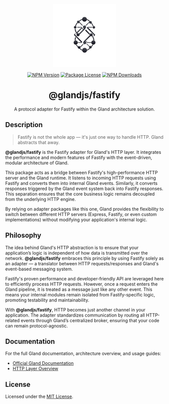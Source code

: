 <p align="center">
  <a href="#" target="blank"><img src="https://github.com/glandjs/gland/blob/main/docs/Logo.png" width="200" alt="Gland Logo" /></a>
</p>

<p align="center">
  <a href="https://npmjs.com/package/@glandjs/fastify" target="_blank"><img src="https://img.shields.io/npm/v/@glandjs/fastify.svg" alt="NPM Version" /></a>
  <a href="https://npmjs.com/package/@glandjs/fastify" target="_blank"><img src="https://img.shields.io/npm/l/@glandjs/fastify.svg" alt="Package License" /></a>
  <a href="https://npmjs.com/package/@glandjs/fastify" target="_blank"><img src="https://img.shields.io/npm/dm/@glandjs/fastify.svg" alt="NPM Downloads" /></a>
</p>

<h1 align="center">@glandjs/fastify</h1>

<p align="center">A protocol adapter for Fastify within the Gland architecture solution.</p>

## Description

> Fastify is not the whole app — it's just one way to handle HTTP. Gland abstracts that away.

**@glandjs/fastify** is the Fastify adapter for Gland's HTTP layer. It integrates the performance and modern features of Fastify with the event-driven, modular architecture of Gland.

This package acts as a bridge between Fastify's high-performance HTTP server and the Gland runtime. It listens to incoming HTTP requests using Fastify and converts them into internal Gland events. Similarly, it converts responses triggered by the Gland event system back into Fastify responses. This separation ensures that the core business logic remains decoupled from the underlying HTTP engine.

By relying on adapter packages like this one, Gland provides the flexibility to switch between different HTTP servers (Express, Fastify, or even custom implementations) without modifying your application's internal logic.

## Philosophy

The idea behind Gland's HTTP abstraction is to ensure that your application’s logic is independent of how data is transmitted over the network. **@glandjs/fastify** embraces this principle by using Fastify solely as an adapter — a translator between HTTP requests/responses and Gland's event-based messaging system.

Fastify's proven performance and developer-friendly API are leveraged here to efficiently process HTTP requests. However, once a request enters the Gland pipeline, it is treated as a message just like any other event. This means your internal modules remain isolated from Fastify-specific logic, promoting testability and maintainability.

With **@glandjs/fastify**, HTTP becomes just another channel in your application. The adapter standardizes communication by routing all HTTP-related events through Gland’s centralized broker, ensuring that your code can remain protocol-agnostic.

## Documentation

For the full Gland documentation, architecture overview, and usage guides:

- [Official Gland Documentation](https://github.com/glandjs/gland)
- [HTTP Layer Overview](https://github.com/glandjs/http)

## License

Licensed under the [MIT License](https://github.com/glandjs/http/blob/main/LICENSE).

